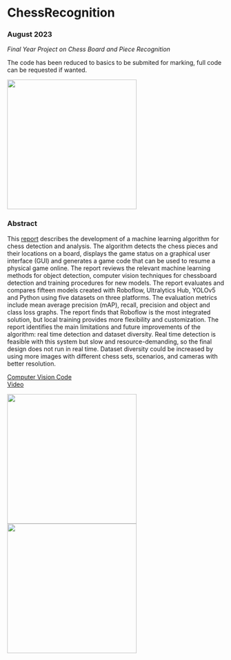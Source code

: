 # ChessRecognition
### August 2023

_*Final Year Project on Chess Board and Piece Recognition*_

The code has been reduced to basics to be submited for marking, full code can be requested if wanted.

<img src = "./projectDemo" width = 300>

### Abstract 
This [report](./PROJ324_RIJ.pdf) describes the development of a machine learning algorithm for chess detection and analysis. The algorithm detects the chess pieces and their locations on a board, displays the game status on a graphical user interface (GUI) and generates a game code that can be used to resume a physical game online. The report reviews the relevant machine learning methods for object detection, computer vision techniques for chessboard detection and training procedures for new models. The report evaluates and compares fifteen models created with Roboflow, Ultralytics Hub, YOLOv5 and Python using five datasets on three platforms. The evaluation metrics include mean average precision (mAP), recall, precision and object and class loss graphs. The report finds that Roboflow is the most integrated solution, but local training provides more flexibility and customization. The report identifies the main limitations and future improvements of the algorithm: real time detection and dataset diversity. Real time detection is feasible with this system but slow and resource-demanding, so the final design does not run in real time. Dataset diversity could be increased by using more images with different chess sets, scenarios, and cameras with better resolution.


[Computer Vision Code](./Code/src/chess/autoChessboardDetect.py)<br>
[Video](https://youtu.be/hQ-6yhSKq2o)<br>

<img src = "./projectCV" width = 300> <img src = "./projectSetup" width = 300>
